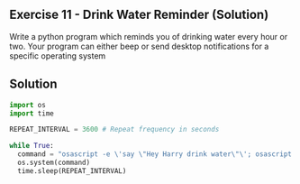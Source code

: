 ## Exercise 11 - Drink Water Reminder (Solution)
Write a python program which reminds you of drinking water every hour or two. Your program can either beep or send desktop notifications for a specific operating system

## Solution
```python
import os
import time 

REPEAT_INTERVAL = 3600 # Repeat frequency in seconds

while True:
  command = "osascript -e \'say \"Hey Harry drink water\"\'; osascript -e \'display alert \"Hey Harry, Drink water\"\'"
  os.system(command)
  time.sleep(REPEAT_INTERVAL)
```
